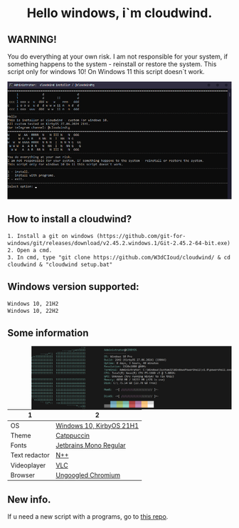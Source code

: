 <h1 align="center">Hello windows, i`m cloudwind.</h1>

## WARNING!
You do everything at your own risk. 
I am not responsible for your system, if something happens to the system - reinstall or restore the system.
This script only for windows 10! On Windows 11 this script doesn`t work.

![preview1](./preview.png)

## How to install a cloudwind?
```
1. Install a git on windows (https://github.com/git-for-windows/git/releases/download/v2.45.2.windows.1/Git-2.45.2-64-bit.exe)
2. Open a cmd.
3. In cmd, type "git clone https://github.com/W3dCIoud/cloudwind/ & cd cloudwind & "cloudwind setup.bat"
```

## Windows version supported:
```
Windows 10, 21H2
Windows 10, 22H2
```
## Some information
<img align="right" src="./neofetch.png" width="450px">

1               | 2
---             | ---
OS              | [Windows 10, KirbyOS 21H1](https://discord.gg/KirbyCS)
Theme           | [Catppuccin](https://github.com/catppuccin/catppuccin)
Fonts           | [Jetbrains Mono Regular](https://www.jetbrains.com/lp/mono/)
Text redactor   | [N++](https://notepad-plus-plus.org/)
Videoplayer     | [VLC](https://www.videolan.org/)
Browser         | [Ungoogled Chromium](https://github.com/ungoogled-software/ungoogled-chromium)

## New info.
If u need a new script with a programs, go to [this repo](https://github.com/W3dCIoud/cloudwind-wprograms).
